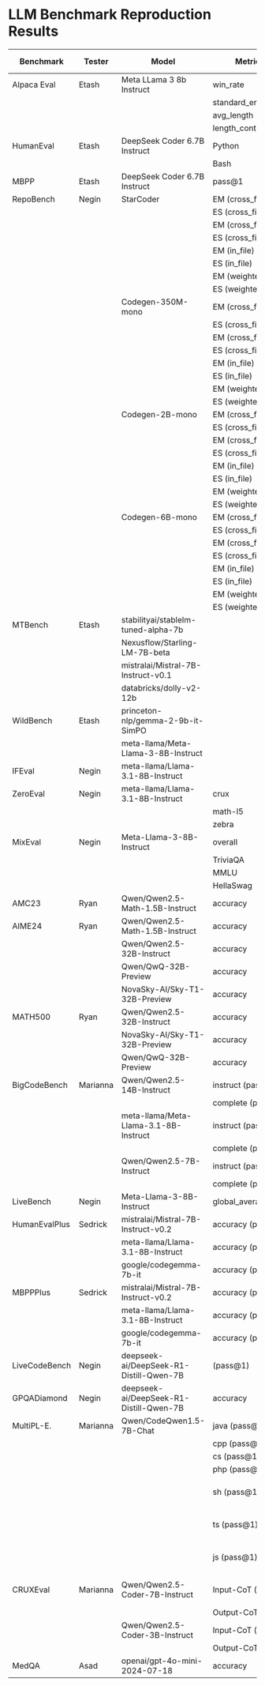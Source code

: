 # LLM Benchmark Reproduction Results

| Benchmark   | Tester  | Model                                   | Metric/Score                  | Our Results | Reported Results | Reported Results Source             |
|-------------|---------|-----------------------------------------|-------------------------------|-------------|------------------|-------------------------------------|
| Alpaca Eval | Etash   | Meta LLama 3 8b Instruct                | win_rate                      | 24.04       | 22.57            |                                     |
|             |         |                                         | standard_error                | 1.27        | 1.26             |                                     |
|             |         |                                         | avg_length                    | 1937        | 1899             |                                     |
|             |         |                                         | length_controlled_winrate     | 24.24       | 22.92            |                                     |
| HumanEval   | Etash   | DeepSeek Coder 6.7B Instruct            | Python                        | 0.798       | 78.9%            |                                     |
|             |         |                                         | Bash                          | 0.354       | 36.7%            |                                     |
| MBPP        | Etash   | DeepSeek Coder 6.7B Instruct            | pass@1                        | 0.64        | 65.4%            |                                     |
| RepoBench   | Negin   | StarCoder                               | EM (cross_file_first)         | 28.0        | 28.0             |                                     |
|             |         |                                         | ES (cross_file_first)         | 67.37       | 69.6             |                                     |
|             |         |                                         | EM (cross_file_random)        | 37.08       | 37.3             |                                     |
|             |         |                                         | ES (cross_file_random)        | 71.28       | 73.69            |                                     |
|             |         |                                         | EM (in_file)                  | 34.17       | 33.8             |                                     |
|             |         |                                         | ES (in_file)                  | 70.46       | 72.37            |                                     |
|             |         |                                         | EM (weighted avg)             | 31.69       | 31.69            |                                     |
|             |         |                                         | ES (weighted avg)             | 69.09       | 71.2             |                                     |
|             |         | Codegen-350M-mono                       | EM (cross_file_first)         | 15.27       | 15.14            |                                     |
|             |         |                                         | ES (cross_file_first)         | 58.03       | 60.1             |                                     |
|             |         |                                         | EM (cross_file_random)        | 27.7        | 27.7             |                                     |
|             |         |                                         | ES (cross_file_random)        | 67.33       | 68.9             |                                     |
|             |         |                                         | EM (in_file)                  | 25.11       | 25.2             |                                     |
|             |         |                                         | ES (in_file)                  | 66.28       | 67.8             |                                     |
|             |         |                                         | EM (weighted avg)             | 22.12       | 20.7             |                                     |
|             |         |                                         | ES (weighted avg)             | 62.9        | 64.2             |                                     |
|             |         | Codegen-2B-mono                         | EM (cross_file_first)         | 22.12       | 22.1             |                                     |
|             |         |                                         | ES (cross_file_first)         | 62.9        | 64.9             |                                     |
|             |         |                                         | EM (cross_file_random)        | 34.18       | 34.4             |                                     |
|             |         |                                         | ES (cross_file_random)        | 71.12       | 72.6             |                                     |
|             |         |                                         | EM (in_file)                  | 31.14       | 31.2             |                                     |
|             |         |                                         | ES (in_file)                  | 69.61       | 70.93            |                                     |
|             |         |                                         | EM (weighted avg)             | 27.26       | 27.3             |                                     |
|             |         |                                         | ES (weighted avg)             | 66.57       | 68.3             |                                     |
|             |         | Codegen-6B-mono                         | EM (cross_file_first)         | 26.81       | 26.9             |                                     |
|             |         |                                         | ES (cross_file_first)         | 66.23       | 67.9             |                                     |
|             |         |                                         | EM (cross_file_random)        | 38.28       | 38.3             |                                     |
|             |         |                                         | ES (cross_file_random)        | 73.34       | 74.5             |                                     |
|             |         |                                         | EM (in_file)                  | 34.9        | 34.96            |                                     |
|             |         |                                         | ES (in_file)                  | 71.21       | 72.59            |                                     |
|             |         |                                         | EM (weighted avg)             | 31.56       | 31.67            |                                     |
|             |         |                                         | ES (weighted avg)             | 69.16       | 70.68            |                                     |
| MTBench     | Etash   | stabilityai/stablelm-tuned-alpha-7b     |                               | 1.0         | 2.75             |                                     |
|             |         | Nexusflow/Starling-LM-7B-beta           |                               | 7.69        | 8.12             |                                     |
|             |         | mistralai/Mistral-7B-Instruct-v0.1      |                               | 6.65        | 6.84             |                                     |
|             |         | databricks/dolly-v2-12b                 |                               | 1.087       | 3.28             |                                     |
| WildBench   | Etash   | princeton-nlp/gemma-2-9b-it-SimPO       |                               | 5.083       | 5.33             |                                     |
|             |         | meta-llama/Meta-Llama-3-8B-Instruct     |                               | 3.27        | 2.92             |                                     |
| IFEval      | Negin   | meta-llama/Llama-3.1-8B-Instruct        |                               | 79.1        | 80.4             |                                     |
| ZeroEval    | Negin   | meta-llama/Llama-3.1-8B-Instruct        | crux                          | 40.75       | 39.88            |                                     |
|             |         |                                         | math-l5                       | 24.69       | 22.19            |                                     |
|             |         |                                         | zebra                         | 11.70       | 12.8             |                                     |
| MixEval     | Negin   | Meta-Llama-3-8B-Instruct                | overall                       | 73.0        | 75.0             |                                     |
|             |         |                                         | TriviaQA                      | 67.5        | 71.7             |                                     |
|             |         |                                         | MMLU                          | 71.3        | 71.9             |                                     |
|             |         |                                         | HellaSwag                     | 66.3        | 65.7             |                                     |
| AMC23       | Ryan    | Qwen/Qwen2.5-Math-1.5B-Instruct         | accuracy                      | 24/40       | 24/40            | [Qwen2.5-Math Paper](https://arxiv.org/abs/2409.12122v1) Table 5 |
| AIME24      | Ryan    | Qwen/Qwen2.5-Math-1.5B-Instruct         | accuracy                      | 3/30        | 3/30             | [Qwen2.5-Math Paper](https://arxiv.org/abs/2409.12122v1) Table 5 |
|             |         | Qwen/Qwen2.5-32B-Instruct               | accuracy                      | 6/30        | 5/30             | [Sky-T1 Blog Post](https://novasky-ai.github.io/posts/sky-t1/) |
|             |         | Qwen/QwQ-32B-Preview                    | accuracy                      | 13/30       | 15/30            | [Sky-T1 Blog Post](https://novasky-ai.github.io/posts/sky-t1/) |
|             |         | NovaSky-AI/Sky-T1-32B-Preview           | accuracy                      | 13/30       | 13/30            | [Sky-T1 Blog Post](https://novasky-ai.github.io/posts/sky-t1/) |
| MATH500     | Ryan    | Qwen/Qwen2.5-32B-Instruct               | accuracy                      | 78.6        | 76.2             | [Sky-T1 Blog Post](https://novasky-ai.github.io/posts/sky-t1/) |
|             |         | NovaSky-AI/Sky-T1-32B-Preview           | accuracy                      | 84.0        | 82.4             | [Sky-T1 Blog Post](https://novasky-ai.github.io/posts/sky-t1/) |
|             |         | Qwen/QwQ-32B-Preview                    | accuracy                      | 83.6        | 85.4             | [Sky-T1 Blog Post](https://novasky-ai.github.io/posts/sky-t1/) |
| BigCodeBench| Marianna| Qwen/Qwen2.5-14B-Instruct               | instruct (pass@1)             | 41.5        | 39.8             |                                     |
|             |         |                                         | complete (pass@1)             | 52.6        | 52.2             |                                     |
|             |         | meta-llama/Meta-Llama-3.1-8B-Instruct   | instruct (pass@1)             | 30.7        | 32.8             |                                     |
|             |         |                                         | complete (pass@1)             | 41.9        | 40.5             |                                     |
|             |         | Qwen/Qwen2.5-7B-Instruct                | instruct (pass@1)             | 35.2        | 37.6             |                                     |
|             |         |                                         | complete (pass@1)             | 46.7        | 46.1             |                                     |
| LiveBench   | Negin   | Meta-Llama-3-8B-Instruct                | global_average                | 26.78       | 26.74            | https://livebench.ai/#/?q=3.1
|HumanEvalPlus| Sedrick | mistralai/Mistral-7B-Instruct-v0.2      | accuracy (pass@1)             | 27.44       | 36.0             | [EvalPlus Leaderboard](https://evalplus.github.io/leaderboard.html) |
|             |         | meta-llama/Llama-3.1-8B-Instruct        | accuracy (pass@1)             | 62.2        | 62.8             | [EvalPlus Leaderboard](https://evalplus.github.io/leaderboard.html) |
|             |         | google/codegemma-7b-it                  | accuracy (pass@1)             | 36.6        | 51.8             | [EvalPlus Leaderboard](https://evalplus.github.io/leaderboard.html) |
| MBPPPlus    | Sedrick | mistralai/Mistral-7B-Instruct-v0.2      | accuracy (pass@1)             | 43.9        | 37.0             | [EvalPlus Leaderboard](https://evalplus.github.io/leaderboard.html) |
|             |         | meta-llama/Llama-3.1-8B-Instruct        | accuracy (pass@1)             | 58.7        | 55.6             | [EvalPlus Leaderboard](https://evalplus.github.io/leaderboard.html) |
|             |         | google/codegemma-7b-it                  | accuracy (pass@1)             | 56.6        | 56.9             | [EvalPlus Leaderboard](https://evalplus.github.io/leaderboard.html) |
|LiveCodeBench| Negin   | deepseek-ai/DeepSeek-R1-Distill-Qwen-7B | (pass@1)                      | 37.9        | 37.6             | [DeepSeek-R1 Paper](https://github.com/deepseek-ai/DeepSeek-R1/blob/main/DeepSeek_R1.pdf) Table 5 |
| GPQADiamond | Negin   | deepseek-ai/DeepSeek-R1-Distill-Qwen-7B | accuracy                      | 52          | 49.1             | [DeepSeek-R1 Paper](https://github.com/deepseek-ai/DeepSeek-R1/blob/main/DeepSeek_R1.pdf) Table 5 |
| MultiPL-E.  | Marianna| Qwen/CodeQwen1.5-7B-Chat                | java (pass@1)                 | 64.0        | 61.04            |  [Big Code Leaderboard](https://huggingface.co/spaces/bigcode/bigcode-models-leaderboard)                                     |
|             |         |                                         | cpp (pass@1)                  | 67.85       | 61.0             |   [Big Code Leaderboard](https://huggingface.co/spaces/bigcode/bigcode-models-leaderboard)                                    |
|             |         |                                         | cs (pass@1)                   | 52.6        | 52.2             |    [Big Code Leaderboard](https://huggingface.co/spaces/bigcode/bigcode-models-leaderboard)                                   |
|             |         |                                         | php (pass@1)                  | 64.7        | 69.22            |   [Big Code Leaderboard](https://huggingface.co/spaces/bigcode/bigcode-models-leaderboard)                                    |
|             |         |                                         | sh (pass@1)                   | 37.0        | 39.2             |    [Qwen2.5-Coder Technical Report](https://arxiv.org/pdf/2409.12186) (Table 17)
|             |         |                                         | ts (pass@1)                   | 73.0        | 71.7             |           [Qwen2.5-Coder Technical Report](https://arxiv.org/pdf/2409.12186) (Table 17)                          |
|             |         |                                         | js (pass@1)                   | 69.5        | 75.2            |           [Qwen2.5-Coder Technical Report](https://arxiv.org/pdf/2409.12186) (Table 17)                          |                                 |
| CRUXEval    | Marianna| Qwen/Qwen2.5-Coder-7B-Instruct          | Input-CoT (pass@1)            | 66.2        | 65.8            |  [Qwen2.5-Coder Technical Report](https://arxiv.org/pdf/2409.12186) (Table 18)                                     |
|             |         |                                         | Output-CoT (pass@1)           | 66.7        | 65.9            |                                     |
|             |         | Qwen/Qwen2.5-Coder-3B-Instruct          | Input-CoT (pass@1)            | 53.4        | 53.2            |                                    |
|             |         |                                         | Output-CoT (pass@1)           | 53.3        | 56.0            |                                     |
| MedQA       | Asad    | openai/gpt-4o-mini-2024-07-18           | accuracy                      | 74.4%       | 72.4%           | [Vals.ai Leaderboard](https://www.vals.ai/benchmarks/medqa-02-03-2025) |